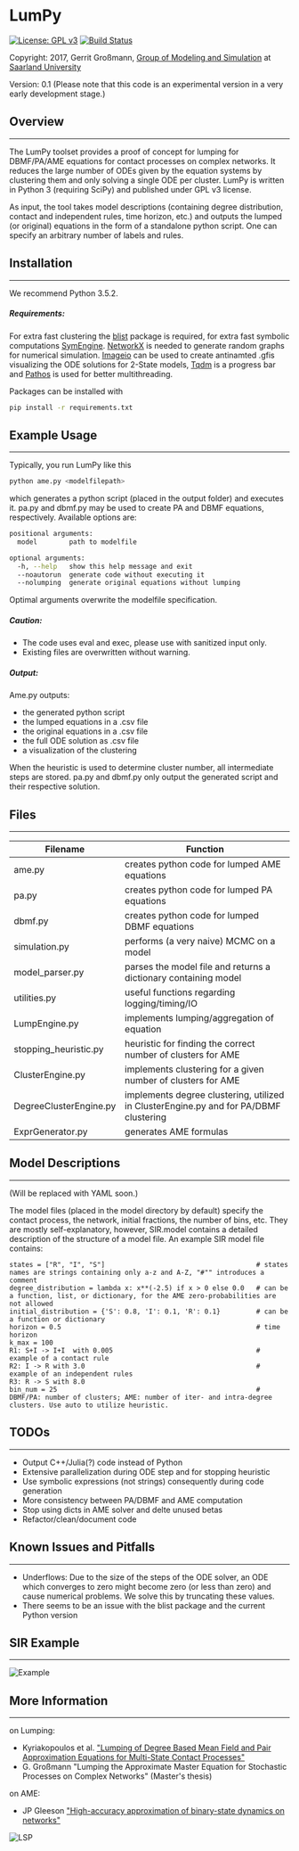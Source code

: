 # LumPy
[![License: GPL v3](https://img.shields.io/badge/License-GPL%20v3-blue.svg)](http://www.gnu.org/licenses/gpl-3.0)
[![Build Status](https://travis-ci.org/gerritgr/LumPy.svg?branch=master)](https://travis-ci.org/gerritgr/LumPy)

Copyright: 2017, Gerrit Großmann, [Group of Modeling and Simulation](https://mosi.uni-saarland.de/) at [Saarland University](http://www.cs.uni-saarland.de/)

Version: 0.1 (Please note that this code is an experimental version in a very early development stage.)
## Overview
------------------
The LumPy toolset provides a proof of concept for lumping for DBMF/PA/AME equations for contact processes on complex networks.
It reduces the large number of ODEs given by the equation systems by clustering them and only solving a single ODE per cluster.
LumPy is written in Python 3 (requiring SciPy) and published under GPL v3 license.

As input, the tool takes model descriptions (containing degree distribution, contact and independent rules,
time horizon, etc.) and outputs the lumped (or original) equations in the form of a standalone python script. One can specify an arbitrary number of labels and rules.
## Installation
------------------
We recommend Python 3.5.2.
##### Requirements:
For extra fast clustering the [blist](https://pypi.python.org/pypi/blist) package is required, for extra fast symbolic computations [SymEngine](https://github.com/symengine/symengine).
[NetworkX](https://github.com/networkx/networkx) is needed to generate random graphs for numerical simulation.
[Imageio](https://github.com/imageio/imageio) can be used to create antinamted .gfis visualizing the ODE solutions for 2-State models,
[Tqdm](https://github.com/tqdm/tqdm) is a progress bar and [Pathos](https://pypi.python.org/pypi/pathos) is used for better multithreading.

Packages can be installed with
```sh
pip install -r requirements.txt
```

## Example Usage
-----------------
Typically, you run LumPy like this
```sh
python ame.py <modelfilepath>
```
which generates a python script (placed in the output folder) and executes it.
pa.py and dbmf.py may be used to create PA and DBMF equations, respectively.
Available options are:
```sh
positional arguments:
  model        path to modelfile

optional arguments:
  -h, --help   show this help message and exit
  --noautorun  generate code without executing it
  --nolumping  generate original equations without lumping
```
Optimal arguments overwrite the modelfile specification.
##### Caution:
* The code uses eval and exec, please use with sanitized input only.
* Existing files are overwritten without warning.
##### Output:
Ame.py outputs:

* the generated python script
* the lumped equations in a .csv file
* the original equations in a .csv file
* the full ODE solution as .csv file
* a visualization of the clustering

When the heuristic is used to determine cluster number, all intermediate steps are stored.
pa.py and dbmf.py only output the generated script and their respective solution.

## Files
------------------
| Filename | Function |
| ------ | ------ |
| ame.py | creates python code for lumped AME equations|
| pa.py | creates python code for lumped PA equations|
| dbmf.py | creates python code for lumped DBMF equations|
| simulation.py | performs (a very naive) MCMC on a model |
| model_parser.py | parses the model file and returns a dictionary containing model |
| utilities.py | useful functions regarding logging/timing/IO |
| LumpEngine.py | implements lumping/aggregation of equation |
| stopping_heuristic.py | heuristic for finding the correct number of clusters for AME|
| ClusterEngine.py | implements clustering for a given number of clusters for AME|
| DegreeClusterEngine.py | implements degree clustering, utilized in ClusterEngine.py and for PA/DBMF clustering |
| ExprGenerator.py | generates AME formulas |


## Model Descriptions
-----------------
(Will be replaced with YAML soon.)

The model files (placed in the model directory by default) specify the contact process, the network, initial fractions, the number of bins, etc. They are mostly self-explanatory, however, SIR.model contains a detailed description of the structure of a model file. An example SIR model file contains:
```
states = ["R", "I", "S"]                                      # states names are strings containing only a-z and A-Z, "#"" introduces a comment
degree_distribution = lambda x: x**(-2.5) if x > 0 else 0.0   # can be a function, list, or dictionary, for the AME zero-probabilities are not allowed
initial_distribution = {'S': 0.8, 'I': 0.1, 'R': 0.1}         # can be a function or dictionary
horizon = 0.5                                                 # time horizon
k_max = 100
R1: S+I -> I+I  with 0.005                                    # example of a contact rule
R2: I -> R with 3.0                                           # example of an independent rules
R3: R -> S with 8.0
bin_num = 25                                                  # DBMF/PA: number of clusters; AME: number of iter- and intra-degree clusters. Use auto to utilize heuristic.
```
## TODOs
------------------
*  Output C++/Julia(?) code instead of Python
*  Extensive parallelization during ODE step and for stopping heuristic
*  Use symbolic expressions (not strings) consequently during code generation
*  More consistency between PA/DBMF and AME computation
*  Stop using dicts in AME solver and delte unused betas
*  Refactor/clean/document code

## Known Issues and Pitfalls
------------------
* Underflows:
  Due to the size of the steps of the ODE solver, an ODE which converges to
  zero might become zero (or less than zero) and cause numerical problems.
  We solve this by truncating these values.
* There seems to be an issue with the blist package and the current Python version

## SIR Example
------------------
![Example](https://i.imgur.com/wQuYG21.png)

## More Information
------------------
on Lumping:

* Kyriakopoulos et al.
["Lumping of Degree Based Mean Field and Pair Approximation Equations for Multi-State Contact Processes"](https://journals.aps.org/pre/abstract/10.1103/PhysRevE.97.012301)
* G. Großmann
"Lumping the Approximate Master Equation for Stochastic Processes on Complex Networks" (Master's thesis)

on AME:

* JP Gleeson
["High-accuracy approximation of binary-state dynamics on networks"](https://arxiv.org/pdf/1104.1537.pdf)

![LSP](http://25.media.tumblr.com/tumblr_mdwcwsB9Ji1rl3jgdo1_500.gif)

